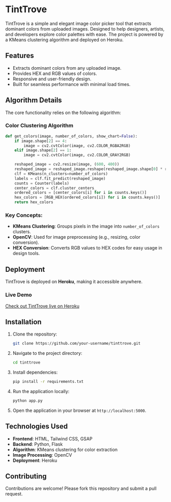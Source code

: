 # TintTrove

TintTrove is a simple and elegant image color picker tool that extracts dominant colors from uploaded images. Designed to help designers, artists, and developers explore color palettes with ease. The project is powered by a KMeans clustering algorithm and deployed on Heroku.

## Features
- Extracts dominant colors from any uploaded image.
- Provides HEX and RGB values of colors.
- Responsive and user-friendly design.
- Built for seamless performance with minimal load times.

## Algorithm Details
The core functionality relies on the following algorithm:

### Color Clustering Algorithm
```python
def get_colors(image, number_of_colors, show_chart=False):
    if image.shape[2] == 4:
        image = cv2.cvtColor(image, cv2.COLOR_RGBA2RGB)
    elif image.shape[2] == 1:
        image = cv2.cvtColor(image, cv2.COLOR_GRAY2RGB)

    reshaped_image = cv2.resize(image, (600, 400))
    reshaped_image = reshaped_image.reshape(reshaped_image.shape[0] * reshaped_image.shape[1], 3)
    clf = KMeans(n_clusters=number_of_colors)
    labels = clf.fit_predict(reshaped_image)
    counts = Counter(labels)
    center_colors = clf.cluster_centers_
    ordered_colors = [center_colors[i] for i in counts.keys()]
    hex_colors = [RGB_HEX(ordered_colors[i]) for i in counts.keys()]
    return hex_colors
```

### Key Concepts:
- **KMeans Clustering**: Groups pixels in the image into `number_of_colors` clusters.
- **OpenCV**: Used for image preprocessing (e.g., resizing, color conversion).
- **HEX Conversion**: Converts RGB values to HEX codes for easy usage in design tools.

## Deployment
TintTrove is deployed on **Heroku**, making it accessible anywhere.

### Live Demo
[Check out TintTrove live on Heroku](https://tinttrove-66532836a19d.herokuapp.com/)

## Installation
1. Clone the repository:
   ```bash
   git clone https://github.com/your-username/tinttrove.git
   ```

2. Navigate to the project directory:
   ```bash
   cd tinttrove
   ```

3. Install dependencies:
   ```bash
   pip install -r requirements.txt
   ```

4. Run the application locally:
   ```bash
   python app.py
   ```

5. Open the application in your browser at `http://localhost:5000`.

## Technologies Used
- **Frontend**: HTML, Tailwind CSS, GSAP
- **Backend**: Python, Flask
- **Algorithm**: KMeans clustering for color extraction
- **Image Processing**: OpenCV
- **Deployment**: Heroku

## Contributing
Contributions are welcome! Please fork this repository and submit a pull request.

